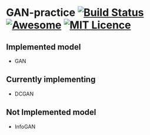 # GAN-practice [![Build Status](https://travis-ci.org/devArtoria/GAN-models.svg?branch=master)](https://travis-ci.org/devArtoria/GAN-models) [![Awesome](https://cdn.rawgit.com/sindresorhus/awesome/d7305f38d29fed78fa85652e3a63e154dd8e8829/media/badge.svg)](https://github.com/sindresorhus/awesome) [![MIT Licence](https://badges.frapsoft.com/os/mit/mit.svg?v=103)](https://opensource.org/licenses/mit-license.php)


## Implemented model
- GAN

## Currently implementing
- DCGAN

## Not Implemented model
- InfoGAN
